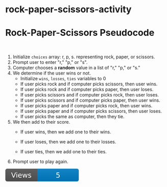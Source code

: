 # rock-paper-scissors-activity

# Rock-Paper-Scissors Pseudocode
​
1. Initialize `choices` array: r, p, s. representing rock, paper, or scissors.
​
2. Prompt user to enter "r," "p," or "s".
​
3. Computer chooses a **random** value in a list of "r," "p," or "s."
​
4. We determine if the user wins or not.
​
   * Initialize `wins`, `losses`, `ties` variables to 0
​
   * If user picks rock and if computer picks scissors, then user wins.
​
   * If user picks rock and if computer picks paper, then user loses.
​
   * If user picks scissors and if computer picks rock, then user loses.
​
   * If user picks scissors and if computer picks paper, then user wins.
​
   * If user picks paper and if computer picks rock, then user wins.
​
   * If user picks paper and if computer picks scissors, then user loses.
​
   * If user picks the same as computer, then they tie.
​
5. We then add to their score.
​
   * If user wins, then we add one to their wins.
    
   * If user loses, then we add one to their losses.
    
   * If user ties, then we add one to their ties.
​
6. Prompt user to play again.

[![Image of github-profile-views-counter](https://github.com/alexandrabatrak/github-profile-views-counter/blob/master/svg/585602897/badge.svg)](https://github.com/alexandrabatrak/github-profile-views-counter/blob/master/readme/585602897/week.md)
